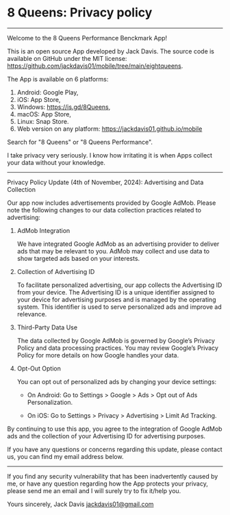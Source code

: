 
# 8 Queens: Privacy policy

---------------------------------

Welcome to the 8 Queens Performance Benckmark App!

This is an open source App developed by Jack Davis. The source code is available on GitHub under the MIT license: <https://github.com/jackdavis01/mobile/tree/main/eightqueens>.

The App is available on 6 platforms:

1. Android: Google Play,
2. iOS: App Store,
3. Windows: <https://is.gd/8Queens>,
4. macOS: App Store,
5. Linux: Snap Store.
6. Web version on any platform: <https://jackdavis01.github.io/mobile>

Search for "8 Queens" or "8 Queens Performance".

I take privacy very seriously. I know how irritating it is when Apps collect your data without your knowledge.

---

Privacy Policy Update (4th of November, 2024): Advertising and Data Collection

Our app now includes advertisements provided by Google AdMob. Please note the following changes to our data collection practices related to advertising:

1. AdMob Integration

    We have integrated Google AdMob as an advertising provider to deliver ads that may be relevant to you. AdMob may collect and use data to show targeted ads based on your interests.

2. Collection of Advertising ID

    To facilitate personalized advertising, our app collects the Advertising ID from your device. The Advertising ID is a unique identifier assigned to your device for advertising purposes and is managed by the operating system. This identifier is used to serve personalized ads and improve ad relevance.

3. Third-Party Data Use

    The data collected by Google AdMob is governed by Google’s Privacy Policy and data processing practices. You may review Google’s Privacy Policy for more details on how Google handles your data.

4. Opt-Out Option

    You can opt out of personalized ads by changing your device settings:

    - On Android: Go to Settings > Google > Ads > Opt out of Ads Personalization.

    - On iOS: Go to Settings > Privacy > Advertising > Limit Ad Tracking.

By continuing to use this app, you agree to the integration of Google AdMob ads and the collection of your Advertising ID for advertising purposes.

If you have any questions or concerns regarding this update, please contact us, you can find my email address below.

---

If you find any security vulnerability that has been inadvertently caused by me, or have any question regarding how the App protects your privacy, please send me an email and I will surely try to fix it/help you.

Yours sincerely,
Jack Davis
jackdavis01@gmail.com
